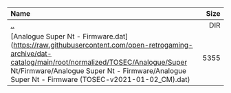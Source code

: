 |Name|Size|
|:---|---:|
|[..](../index.html)|DIR|
|[Analogue Super Nt - Firmware.dat](https://raw.githubusercontent.com/open-retrogaming-archive/dat-catalog/main/root/normalized/TOSEC/Analogue/Super Nt/Firmware/Analogue Super Nt - Firmware/Analogue Super Nt - Firmware (TOSEC-v2021-01-02_CM).dat)|5355|
